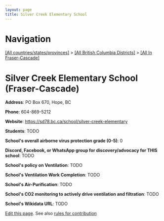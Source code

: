 ```yaml
---
layout: page
title: Silver Creek Elementary School
---
```

# Navigation

[[All countries/states/provinces]](../../..) > [[All British Columbia Districts]](../..) > [[All In Fraser-Cascade]](..)

# Silver Creek Elementary School (Fraser-Cascade)

**Address**: PO Box 670, Hope, BC

**Phone**: 604-869-5212

**Website**: <https://sd78.bc.ca/school/silver-creek-elementary>

**Students**: TODO

**School's overall airborne virus protection grade (0-5)**: 0

**Discord, Facebook, or WhatsApp group for discovery/advocacy for THIS school**: TODO

**School's policy on Ventilation**: TODO

**School's Ventilation Work Completion**: TODO

**School's Air-Purification**: TODO

**School's CO2 monitoring to actively drive ventilation and filtration**: TODO

**School's Wikidata URL**: TODO


[Edit this page](https://github.com/ventilate-schools/BC/edit/main/./Fraser-Cascade/Silver_Creek_Elementary_School.md). See also [rules for contribution](../../../contribution-rules/)